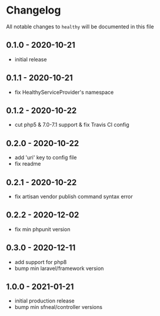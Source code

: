 # Changelog

All notable changes to `healthy` will be documented in this file

## 0.1.0 - 2020-10-21
- initial release


## 0.1.1 - 2020-10-21
- fix HealthyServiceProvider's namespace


## 0.1.2 - 2020-10-22
- cut php5 & 7.0-7.1 support & fix Travis CI config


## 0.2.0 - 2020-10-22
- add 'uri' key to config file
- fix readme


## 0.2.1 - 2020-10-22
- fix artisan vendor publish command syntax error


## 0.2.2 - 2020-12-02
- fix min phpunit version


## 0.3.0 - 2020-12-11
- add support for php8
- bump min laravel/framework version


## 1.0.0 - 2021-01-21
- initial production release
- bump min sfneal/controller versions
